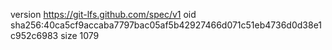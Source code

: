 version https://git-lfs.github.com/spec/v1
oid sha256:40ca5cf9accaba7797bac05af5b42927466d071c51eb4736d0d38e1c952c6983
size 1079
